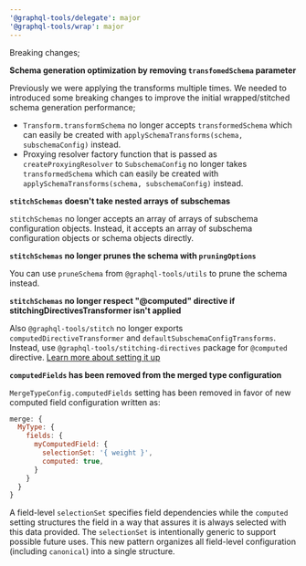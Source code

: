 ```yaml
---
'@graphql-tools/delegate': major
'@graphql-tools/wrap': major
---
```


Breaking changes;

**Schema generation optimization by removing `transfomedSchema` parameter**

Previously we were applying the transforms multiple times. We needed to introduced some breaking changes to improve the initial wrapped/stitched schema generation performance;

- `Transform.transformSchema` no longer accepts `transformedSchema` which can easily be created with `applySchemaTransforms(schema, subschemaConfig)` instead.
- Proxying resolver factory function that is passed as `createProxyingResolver` to `SubschemaConfig` no longer takes `transformedSchema` which can easily be created with `applySchemaTransforms(schema, subschemaConfig)` instead.

**`stitchSchemas` doesn't take nested arrays of subschemas**

`stitchSchemas` no longer accepts an array of arrays of subschema configuration objects. Instead, it accepts an array of subschema configuration objects or schema objects directly.

**`stitchSchemas` no longer prunes the schema with `pruningOptions`**

You can use `pruneSchema` from `@graphql-tools/utils` to prune the schema instead.

**`stitchSchemas` no longer respect "@computed" directive if stitchingDirectivesTransformer isn't applied**

Also `@graphql-tools/stitch` no longer exports `computedDirectiveTransformer` and `defaultSubschemaConfigTransforms`.
Instead, use `@graphql-tools/stitching-directives` package for `@computed` directive.
[Learn more about setting it up](https://www.graphql-tools.com/docs/schema-stitching/stitch-directives-sdl#directives-glossary)

**`computedFields` has been removed from the merged type configuration**

`MergeTypeConfig.computedFields` setting has been removed in favor of new computed field configuration written as:

```js
merge: {
  MyType: {
    fields: {
      myComputedField: {
        selectionSet: '{ weight }',
        computed: true,
      }
    }
  }
}
```

A field-level `selectionSet` specifies field dependencies while the `computed` setting structures the field in a way that assures it is always selected with this data provided. The `selectionSet` is intentionally generic to support possible future uses. This new pattern organizes all field-level configuration (including `canonical`) into a single structure.
